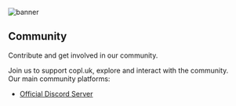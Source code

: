 ![banner](https://github.com/user-attachments/assets/7a3bd4c4-9102-4ac9-8dee-7b6e704d64ef)

## Community
Contribute and get involved in our community.

Join us to support copl.uk, explore and interact with the community. \
Our main community platforms:

- [Official Discord Server](https://discord.gg/taMRRAHb6y)

<!--
## Contributing
Any contribution to copl.uk is greatly appreciated, whether it's a typo fix, a brand new feature, or a bug report.

The copl.uk project only uses issues for things like proposals, bug reports, and vulnerabilities.
If you want to discuss anything, [Official Discord Server](https://discord.gg/taMRRAHb6y) is a better place for that.

- Please read our [Code of Conduct](CODE_OF_CONDUCT.md) before contributing anything
- To contribute, please read the [Contribution Guidelines](CONTRIBUTING.md)
-->
